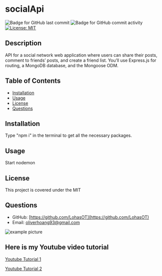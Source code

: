 # socialApi

![Badge for GitHub last commit](https://img.shields.io/github/last-commit/LohasOT/socialApi?style=flat&logo=appveyor) ![Badge for GitHub commit activity](https://img.shields.io/github/commit-activity/w/LohasOT/socialApi?color=purple) [![License: MIT](https://img.shields.io/badge/License-MIT-yellow.svg)](https://opensource.org/licenses/MIT)

## Description
API for a social network web application where users can share their posts, comment to friends’ posts, and create a friend list. You’ll use Express.js for routing, a MongoDB database, and the Mongoose ODM.

## Table of Contents
- [Installation](#Installation)
- [Usage](#Usage)
- [License](#License)
- [Questions](#Questions)

## Installation
Type "npm i" in the terminal to get all the necessary packages.

## Usage
Start nodemon

## License
This project is covered under the MIT

## Questions
- GitHub: [https://github.com/LohasOT](https://github.com/LohasOT)
- Email: [oliverhoang93@gmail.com](oliverhoang93@gmail.com)

<img src="https://user-images.githubusercontent.com/91640571/149601526-8efae479-61f6-47d1-b534-9150085903b7.png" alt="example picture">

## Here is my Youtube video tutorial

  <a href="https://www.youtube.com/watch?v=uL1uDzYUSNU">Youtube Tutorial 1</a> 

  <a href="https://www.youtube.com/watch?v=xPoGjLGhvnI">Youtube Tutorial 2</a> 
